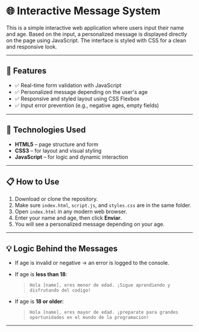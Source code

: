 # 🌐 Interactive Message System

This is a simple interactive web application where users input their name and age. Based on the input, a personalized message is displayed directly on the page using JavaScript. The interface is styled with CSS for a clean and responsive look.

---

## 🚀 Features

- ✅ Real-time form validation with JavaScript
- ✅ Personalized message depending on the user's age
- ✅ Responsive and styled layout using CSS Flexbox
- ✅ Input error prevention (e.g., negative ages, empty fields)

---

## 🧰 Technologies Used

- **HTML5** – page structure and form
- **CSS3** – for layout and visual styling
- **JavaScript** – for logic and dynamic interaction

---

## 📋 How to Use

1. Download or clone the repository.
2. Make sure `index.html`, `script.js`, and `styles.css` are in the same folder.
3. Open `index.html` in any modern web browser.
4. Enter your name and age, then click **Enviar**.
5. You will see a personalized message depending on your age.

---

## 💡 Logic Behind the Messages

- If age is invalid or negative → an error is logged to the console.
- If age is **less than 18**:
  > `Hola [name], eres menor de edad. ¡Sigue aprendiendo y disfrutando del codigo!`

- If age is **18 or older**:
  > `Hola [name], eres mayor de edad. ¡preparate para grandes oportunidades en el mundo de la programacion!`

---
